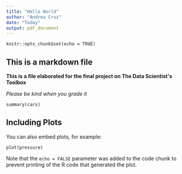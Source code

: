 ```yaml
---
title: "Hello World"
author: "Andrea Cruz"
date: "Today"
output: pdf_document
---
```


```{r setup, include=FALSE}
knitr::opts_chunk$set(echo = TRUE)
```

## This is a markdown file

**This is a file elaborated for the final project on The Data Scientist's Toolbox**

*Please be kind when you grade it*
```{r cars}
summary(cars)
```

## Including Plots

You can also embed plots, for example:

```{r pressure, echo=FALSE}
plot(pressure)
```

Note that the `echo = FALSE` parameter was added to the code chunk to prevent printing of the R code that generated the plot.
